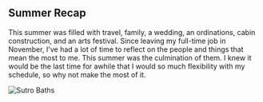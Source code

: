 Summer Recap
---

This summer was filled with travel, family, a wedding, an ordinations, cabin construction, and an arts festival. Since leaving my full-time job in November, I've had a lot of time to reflect on the people and things that mean the most to me.  This summer was the culmination of them.  I knew it would be the last time for awhile that I would so much flexibility with my schedule, so why not make the most of it.    

![Sutro Baths](/images/sutrobaths.jpg) 